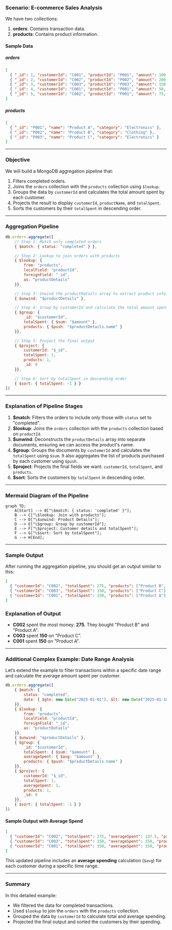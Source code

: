 ### **Scenario: E-commerce Sales Analysis**

We have two collections:

1. **orders**: Contains transaction data.
2. **products**: Contains product information.

#### **Sample Data**

##### **orders**

```json
[
  { "_id": 1, "customerId": "C001", "productId": "P001", "amount": 100, "status": "completed", "date": "2025-01-01" },
  { "_id": 2, "customerId": "C002", "productId": "P002", "amount": 200, "status": "completed", "date": "2025-01-02" },
  { "_id": 3, "customerId": "C003", "productId": "P003", "amount": 150, "status": "completed", "date": "2025-01-03" },
  { "_id": 4, "customerId": "C001", "productId": "P001", "amount": 50, "status": "pending", "date": "2025-01-04" },
  { "_id": 5, "customerId": "C002", "productId": "P001", "amount": 75, "status": "completed", "date": "2025-01-05" }
]
```

##### **products**

```json
[
  { "_id": "P001", "name": "Product A", "category": "Electronics" },
  { "_id": "P002", "name": "Product B", "category": "Clothing" },
  { "_id": "P003", "name": "Product C", "category": "Electronics" }
]
```

---

### **Objective**

We will build a MongoDB aggregation pipeline that:

1. Filters completed orders.
2. Joins the `orders` collection with the `products` collection using `$lookup`.
3. Groups the data by `customerId` and calculates the total amount spent by each customer.
4. Projects the result to display `customerId`, `productName`, and `totalSpent`.
5. Sorts the customers by their `totalSpent` in descending order.

---

### **Aggregation Pipeline**

```javascript
db.orders.aggregate([
    // Step 1: Match only completed orders
    { $match: { status: "completed" } },

    // Step 2: Lookup to join orders with products
    { $lookup: {
        from: "products",
        localField: "productId",
        foreignField: "_id",
        as: "productDetails"
    }},

    // Step 3: Unwind the productDetails array to extract product info
    { $unwind: "$productDetails" },

    // Step 4: Group by customerId and calculate the total amount spent
    { $group: {
        _id: "$customerId",
        totalSpent: { $sum: "$amount" },
        products: { $push: "$productDetails.name" }
    }},

    // Step 5: Project the final output
    { $project: {
        customerId: "$_id",
        totalSpent: 1,
        products: 1,
        _id: 0
    }},

    // Step 6: Sort by totalSpent in descending order
    { $sort: { totalSpent: -1 } }
])
```

---

### **Explanation of Pipeline Stages**

1. **\$match**: Filters the orders to include only those with `status` set to "completed".
2. **\$lookup**: Joins the `orders` collection with the `products` collection based on `productId`.
3. **\$unwind**: Deconstructs the `productDetails` array into separate documents, ensuring we can access the product's name.
4. **\$group**: Groups the documents by `customerId` and calculates the `totalSpent` using `$sum`. It also aggregates the list of products purchased by each customer using `$push`.
5. **\$project**: Projects the final fields we want: `customerId`, `totalSpent`, and `products`.
6. **\$sort**: Sorts the customers by `totalSpent` in descending order.

---

### **Mermaid Diagram of the Pipeline**

```mermaid
graph TD;
    A[Start] --> B["\$match: { status: 'completed' }"];
    B --> C["\$lookup: Join with products"];
    C --> D["\$unwind: Product Details"];
    D --> E["\$group: Group by customerId"];
    E --> F["\$project: Customer details and totalSpent"];
    F --> G["\$sort: Sort by totalSpent"];
    G --> H[End];
```

---

### **Sample Output**

After running the aggregation pipeline, you should get an output similar to this:

```json
[
  { "customerId": "C002", "totalSpent": 275, "products": ["Product B", "Product A"] },
  { "customerId": "C003", "totalSpent": 150, "products": ["Product C"] },
  { "customerId": "C001", "totalSpent": 150, "products": ["Product A"] }
]
```

### **Explanation of Output**

* **C002** spent the most money: **275**. They bought "Product B" and "Product A".
* **C003** spent **150** on "Product C".
* **C001** spent **150** on "Product A".

---

### **Additional Complex Example: Date Range Analysis**

Let’s extend the example to filter transactions within a specific date range and calculate the average amount spent per customer.

```javascript
db.orders.aggregate([
    { $match: { 
        status: "completed", 
        date: { $gte: new Date("2025-01-01"), $lt: new Date("2025-01-10") }
    }},
    { $lookup: {
        from: "products",
        localField: "productId",
        foreignField: "_id",
        as: "productDetails"
    }},
    { $unwind: "$productDetails" },
    { $group: {
        _id: "$customerId",
        totalSpent: { $sum: "$amount" },
        averageSpent: { $avg: "$amount" },
        products: { $push: "$productDetails.name" }
    }},
    { $project: {
        customerId: "$_id",
        totalSpent: 1,
        averageSpent: 1,
        products: 1,
        _id: 0
    }},
    { $sort: { totalSpent: -1 } }
])
```

#### **Sample Output with Average Spend**

```json
[
  { "customerId": "C002", "totalSpent": 275, "averageSpent": 137.5, "products": ["Product B", "Product A"] },
  { "customerId": "C003", "totalSpent": 150, "averageSpent": 150, "products": ["Product C"] },
  { "customerId": "C001", "totalSpent": 150, "averageSpent": 150, "products": ["Product A"] }
]
```

This updated pipeline includes an **average spending** calculation (`$avg`) for each customer during a specific time range.

---

### **Summary**

In this detailed example:

* We filtered the data for completed transactions.
* Used `$lookup` to join the `orders` with the `products` collection.
* Grouped the data by `customerId` to calculate total and average spending.
* Projected the final output and sorted the customers by their spending.
